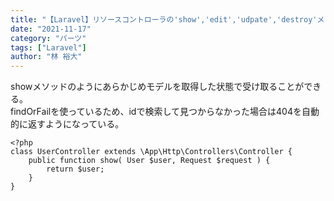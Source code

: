 ```yaml
---
title: "【Laravel】リソースコントローラの'show','edit','udpate','destroy'メソッドの引数"
date: "2021-11-17"
category: "パーツ"
tags: ["Laravel"]
author: "林 裕大"
---
```


showメソッドのようにあらかじめモデルを取得した状態で受け取ることができる。  
findOrFailを使っているため、idで検索して見つからなかった場合は404を自動的に返すようになっている。  

```php:title=UserController.php
<?php
class UserController extends \App\Http\Controllers\Controller {
    public function show( User $user, Request $request ) {
        return $user;
    }
}
```
